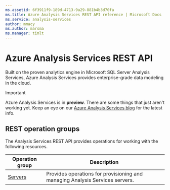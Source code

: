 ```yaml
---
ms.assetid: 6f3911f9-189d-4713-9a29-881b4b3d70fa
ms.title: Azure Analysis Services REST API reference | Microsoft Docs
ms.service: analysis-services
author: mmacy
ms.author: marsma
ms.manager: timlt
---
```


# Azure Analysis Services REST API

Built on the proven analytics engine in Microsoft SQL Server Analysis Services, Azure Analysis Services provides enterprise-grade data modeling in the cloud.

> [!IMPORTANT]
> Azure Analysis Services is in **preview**. There are some things that just aren't working yet. Keep an eye on our [Azure Analysis Services blog](https://go.microsoft.com/fwlink/?linkid=830920) for the latest info.

## REST operation groups

The Analysis Services REST API provides operations for working with the following resources.

| Operation group               | Description                                                                             |
|-------------------------------|-----------------------------------------------------------------------------------------|
| [Servers](~/docs-ref-autogen/analysisservices/servers.json) | Provides operations for provisioning and managing Analysis Services servers. |
